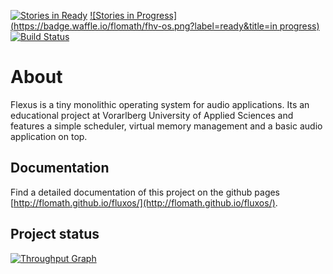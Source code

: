 [![Stories in Ready](https://badge.waffle.io/flomath/fhv-os.png?label=ready&title=Ready)](https://waffle.io/flomath/fhv-os) [![Stories in Progress](https://badge.waffle.io/flomath/fhv-os.png?label=ready&title=in progress)](https://waffle.io/flomath/fhv-os)
[![Build Status](https://travis-ci.org/flomath/fluxos.svg?branch=master)](https://travis-ci.org/flomath/fluxos)

# About
Flexus is a tiny monolithic operating system for audio applications. Its an educational project at Vorarlberg University of Applied Sciences and features a simple scheduler, virtual memory management and a basic audio application on top.

## Documentation
Find a detailed documentation of this project on the github pages [http://flomath.github.io/fluxos/](http://flomath.github.io/fluxos/).

## Project status
[![Throughput Graph](https://graphs.waffle.io/flomath/fluxos/throughput.svg)](https://waffle.io/flomath/fhv-os/metrics)
